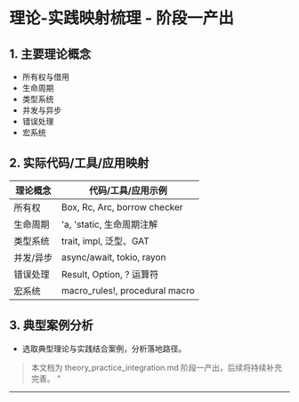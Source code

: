 ﻿# 理论-实践映射梳理 - 阶段一产出

## 1. 主要理论概念

- 所有权与借用
- 生命周期
- 类型系统
- 并发与异步
- 错误处理
- 宏系统

## 2. 实际代码/工具/应用映射

| 理论概念   | 代码/工具/应用示例 |
|------------|-------------------|
| 所有权     | Box, Rc, Arc, borrow checker |
| 生命周期   | 'a, 'static, 生命周期注解 |
| 类型系统   | trait, impl, 泛型、GAT |
| 并发/异步  | async/await, tokio, rayon |
| 错误处理   | Result, Option, ? 运算符 |
| 宏系统     | macro_rules!, procedural macro |

## 3. 典型案例分析

- 选取典型理论与实践结合案例，分析落地路径。

> 本文档为 theory_practice_integration.md 阶段一产出，后续将持续补充完善。
"

---
